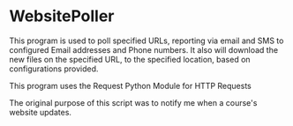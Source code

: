 # WebsitePoller

This program is used to poll specified URLs, reporting via email and SMS to configured Email addresses and Phone numbers.  It also will download the new files on the specified URL, to the specified location, based on configurations provided.

This program uses the Request Python Module for HTTP Requests

The original purpose of this script was to notify me when a course's website updates.  

